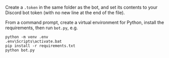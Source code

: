 Create a `.token` in the same folder as the bot, and set its contents to your Discord bot token (with no new line at the end of the file).

From a command prompt, create a virtual environment for Python, install the requirements, then run `bot.py`, e.g.

```
python -m venv .env
.env\Scripts\activate.bat
pip install -r requirements.txt
python bot.py
```

